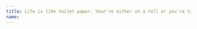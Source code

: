 ```yaml
---
title: Life is like toilet paper. Your're either on a roll or you're taking shit from some asshole
name:
---
```

